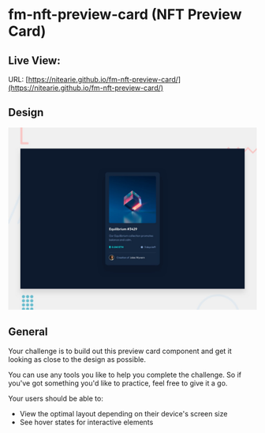 # fm-nft-preview-card (NFT Preview Card)

## Live View:

URL: [https://nitearie.github.io/fm-nft-preview-card/](https://nitearie.github.io/fm-nft-preview-card/)

## Design

![Design Preview](./design/desktop-preview.jpg)

## General

Your challenge is to build out this preview card component and get it looking as close to the design as possible.

You can use any tools you like to help you complete the challenge. So if you've got something you'd like to practice, feel free to give it a go.

Your users should be able to:

- View the optimal layout depending on their device's screen size
- See hover states for interactive elements